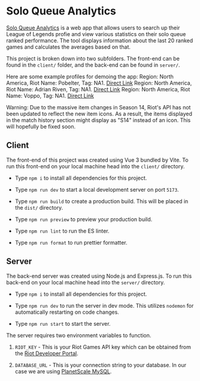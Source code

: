 # Solo Queue Analytics


[Solo Queue Analytics](https://solo-queue-analytics.netlify.app/) is a web app that allows users to search up their League of Legends profie and view various statistics on their solo queue ranked performance. The tool displays information about the last 20 ranked games and calculates the averages based on that.

This project is broken down into two subfolders. The front-end can be found in the `client/` folder, and the back-end can be found in `server/`.

Here are some example profiles for demoing the app:
Region: North America, Riot Name: Pobelter, Tag: NA1. [Direct Link](https://solo-queue-analytics.netlify.app/summoner/NA1/Pobelter/NA1)
Region: North America, Riot Name: Adrian Riven, Tag: NA1. [Direct Link](https://solo-queue-analytics.netlify.app/summoner/NA1/Adrian%20Riven/NA1)
Region: North America, Riot Name: Voppo, Tag: NA1. [Direct Link](https://solo-queue-analytics.netlify.app/summoner/NA1/Voppo/NA1)


Warning: Due to the massive item changes in Season 14, Riot's API has not been updated to reflect the new item icons. As a result, the items displayed in the match history section might display as "S14" instead of an icon. This will hopefully be fixed soon.

## Client


The front-end of this project was created using Vue 3 bundled by Vite. To run this front-end on your local machine head into the `client/` directory. 


- Type `npm i` to install all dependencies for this project.

- Type `npm run dev` to start a local development server on port `5173`.

- Type `npm run build` to create a production build. This will be placed in the `dist/` directory.

- Type `npm run preview` to preview your production build.

- Type `npm run lint` to run the ES linter.

- Type `npm run format` to run prettier formatter.



## Server


The back-end server was created using Node.js and Express.js. To run this back-end on your local machine head into the `server/` directory. 


- Type `npm i` to install all dependencies for this project.

- Type `npm run dev` to run the server in dev mode. This utilizes `nodemon` for automatically restarting on code changes.

- Type `npm run start` to start the server.


The server requires two environment variables to function.


1. `RIOT_KEY` - This is your Riot Games API key which can be obtained from the [Riot Developer Portal](https://developer.riotgames.com/apis).

2. `DATABASE_URL` - This is your connection string to your database. In our case we are using [PlanetScale MySQL](https://planetscale.com/).